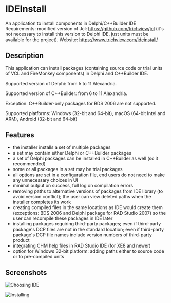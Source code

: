 # IDEInstall
An application to install components in Delphi/C++Builder IDE
Requirements: modified version of Jcl: <https://github.com/trichview/jcl> (it's not necessary to install this version to Delphi IDE, just units must be available for the project).
Website: <https://www.trichview.com/ideinstall/>

## Description

This application can install packages (containing source code or trial units of VCL and FireMonkey components) in Delphi and C++Builder IDE.

Supported version of Delphi: from 5 to 11 Alexandria.

Supported version of C++Builder: from 6 to 11 Alexandria.

Exception: C++Builder-only packages for BDS 2006 are not supported.

Supported platforms: Windows (32-bit and 64-bit), macOS (64-bit Intel and ARM), Android (32-bit and 64-bit)

## Features

* the installer installs a set of multiple packages
* a set may contain either Delphi or C++Builder packages
* a set of Delphi packages can be installed in C++Builder as well (so it recommended)
* some or all packages in a set may be trial packages
* all options are set in a configuration file, end users do not need to make any unnecessary choices in UI
* minimal output on success, full log on compilation errors
* removing paths to alternative versions of packages from IDE library (to avoid version conflict); the user can view deleted paths when the installer completes its work
* creating compiled files in the same locations as IDE would create them (exceptions: BDS 2006 and Delphi package for RAD Studio 2007) so the user can recompile these packages in IDE later
* installing packages requiring third-party packages; even if third-party package's DCP files are not in the standard location; even if third-party package's DCP file names include version numbers of third-party product
* integrating CHM help files in RAD Studio IDE (for XE8 and newer)
* option for Windows 32-bit platform: adding paths either to source code or to pre-compiled units

## Screenshots

![Choosing IDE](https://www.trichview.com/shots/ideinstall/choose-ide.png)

![Installing](https://www.trichview.com/shots/ideinstall/installing.png)
